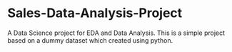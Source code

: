 # Sales-Data-Analysis-Project
A Data Science project for EDA and Data Analysis.
This is a simple project based on a dummy dataset which created using python.

